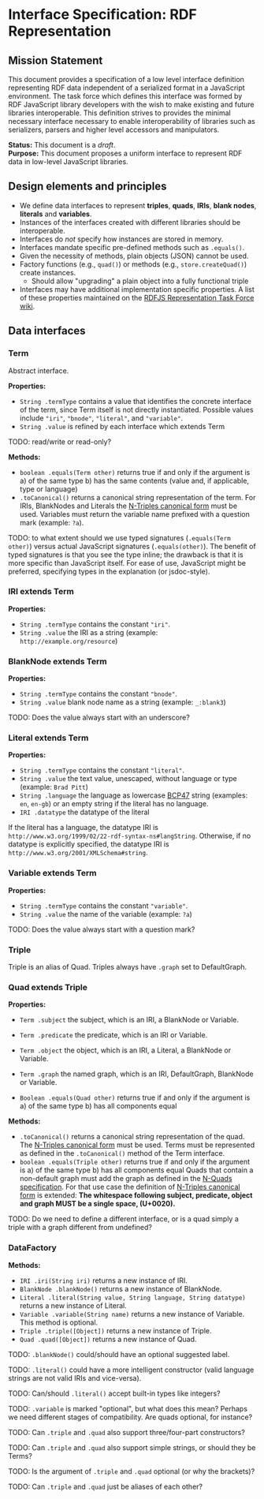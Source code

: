 # Interface Specification: RDF Representation

## Mission Statement
This document provides a specification of a low level interface definition representing RDF data independent of a serialized format in a JavaScript environment. The task force which defines this interface was formed by RDF JavaScript library developers with the wish to make existing and future libraries interoperable. This definition strives to provides the minimal necessary interface necessary to enable interoperability of libraries such as serializers, parsers and higher level accessors and manipulators.


**Status:** This document is a _draft_.<br>
**Purpose:** This document proposes a uniform interface to represent RDF data in low-level JavaScript libraries.

## Design elements and principles
- We define data interfaces to represent **triples**, **quads**, **IRIs**, **blank nodes**, **literals** and **variables**.
- Instances of the interfaces created with different libraries should be interoperable.
- Interfaces do _not_ specify how instances are stored in memory.
- Interfaces mandate specific pre-defined methods such as `.equals()`.
- Given the necessity of methods, plain objects (JSON) cannot be used.
- Factory functions (e.g., `quad()`) or methods (e.g., `store.createQuad()`) create instances.
  - Should allow "upgrading" a plain object into a fully functional triple
- Interfaces may have additional implementation specific properties. 
  A list of these properties maintained on the [RDFJS Representation Task Force wiki](https://github.com/rdfjs/representation-task-force/wiki/Additional-properties).

## Data interfaces

### Term

Abstract interface.

**Properties:**
- `String .termType` contains a value that identifies the concrete interface of the term, since Term itself is not directly instantiated.
  Possible values include `"iri"`, `"bnode"`, `"literal"`, and `"variable"`.
- `String .value` is refined by each interface which extends Term

TODO: read/write or read-only?

**Methods:**

- `boolean .equals(Term other)` returns true if and only if the argument is a) of the same type b) has the same contents (value and, if applicable, type or language)
- `.toCanonical()` returns a canonical string representation of the term.
  For IRIs, BlankNodes and Literals the [N-Triples canonical form](https://www.w3.org/TR/n-triples/#canonical-ntriples) must be used.
  Variables must return the variable name prefixed with a question mark (example: `?a`).

TODO: to what extent should we use typed signatures (`.equals(Term other)`) versus actual JavaScript signatures (`.equals(other)`). The benefit of typed signatures is that you see the type inline; the drawback is that it is more specific than JavaScript itself. For ease of use, JavaScript might be preferred, specifying types in the explanation (or jsdoc-style).

### IRI extends Term

**Properties:**

- `String .termType` contains the constant `"iri"`.
- `String .value` the IRI as a string (example: `http://example.org/resource`)

### BlankNode extends Term

**Properties:**

- `String .termType` contains the constant `"bnode"`.
- `String .value` blank node name as a string (example: `_:blank3`)

TODO: Does the value always start with an underscore?

### Literal extends Term

**Properties:**

- `String .termType` contains the constant `"literal"`.
- `String .value` the text value, unescaped, without language or type (example: `Brad Pitt`)
- `String .language` the language as lowercase [BCP47](http://tools.ietf.org/html/bcp47) string (examples: `en`, `en-gb`) or an empty string if the literal has no language.
- `IRI .datatype` the datatype of the literal

If the literal has a language, the datatype IRI is `http://www.w3.org/1999/02/22-rdf-syntax-ns#langString`.
Otherwise, if no datatype is explicitly specified, the datatype IRI is `http://www.w3.org/2001/XMLSchema#string`.

### Variable extends Term

**Properties:**

- `String .termType` contains the constant `"variable"`.
- `String .value` the name of the variable (example: `?a`)

TODO: Does the value always start with a question mark?

### Triple
Triple is an alias of Quad.
Triples always have `.graph` set to DefaultGraph.

### Quad extends Triple

**Properties:**

- `Term .subject` the subject, which is an IRI, a BlankNode or Variable.
- `Term .predicate` the predicate, which is an IRI or Variable.
- `Term .object` the object, which is an IRI, a Literal, a BlankNode or Variable.
- `Term .graph` the named graph, which is an IRI, DefaultGraph, BlankNode or Variable.

- `Boolean .equals(Quad other)` returns true if and only if the argument is a) of the same type b) has all components equal

**Methods:**

- `.toCanonical()` returns a canonical string representation of the quad.
  The [N-Triples canonical form](https://www.w3.org/TR/n-triples/#canonical-ntriples) must be used.
  Terms must be represented as defined in the `.toCanonical()` method of the Term interface.
- `boolean .equals(Triple other)` returns true if and only if the argument is a) of the same type b) has all components equal
  Quads that contain a non-default graph must add the graph as defined in the [N-Quads specification](https://www.w3.org/TR/n-quads/).
  For that use case the definition of [N-Triples canonical form](https://www.w3.org/TR/n-triples/#canonical-ntriples) is extended:
  **The whitespace following subject, predicate, object and graph MUST be a single space, (U+0020).**

TODO: Do we need to define a different interface, or is a quad simply a triple with a graph different from undefined?

### DataFactory

**Methods:**

- `IRI .iri(String iri)` returns a new instance of IRI.
- `BlankNode .blankNode()` returns a new instance of BlankNode.
- `Literal .literal(String value, String language, String datatype)` returns a new instance of Literal.
- `Variable .variable(String name)` returns a new instance of Variable. This method is optional.
- `Triple .triple([Object])` returns a new instance of Triple.
- `Quad .quad([Object])` returns a new instance of Quad.

TODO: `.blankNode()` could/should have an optional suggested label.

TODO: `.literal()` could have a more intelligent constructor (valid language strings are not valid IRIs and vice-versa).

TODO: Can/should `.literal()` accept built-in types like integers?

TODO: `.variable` is marked "optional", but what does this mean? Perhaps we need different stages of compatibility. Are quads optional, for instance?

TODO: Can `.triple` and `.quad` also support three/four-part constructors?

TODO: Can `.triple` and `.quad` also support simple strings, or should they be Terms?

TODO: Is the argument of `.triple` and `.quad` optional (or why the brackets)?

TODO: Can `.triple` and `.quad` just be aliases of each other?
